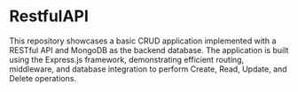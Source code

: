 # RestfulAPI
This repository showcases a basic CRUD application implemented with a RESTful API and MongoDB as the backend database. The application is built using the Express.js framework, demonstrating efficient routing, middleware, and database integration to perform Create, Read, Update, and Delete operations.
